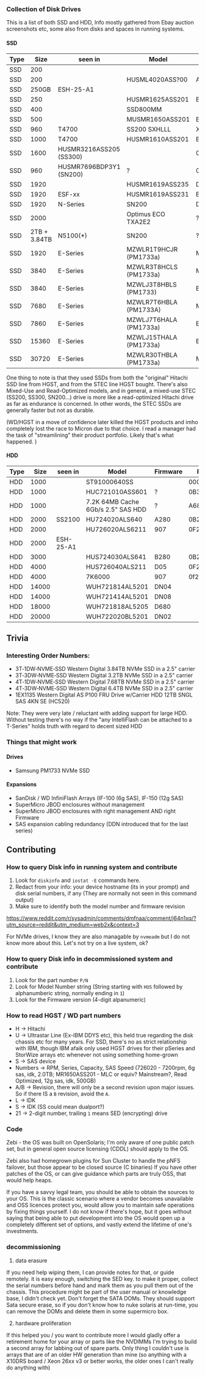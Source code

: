 


### Collection of Disk Drives

This is a list of both SSD and HDD, Info mostly gathered from Ebay auction screenshots etc, some also from disks and spaces in running systems.

#### SSD

|Type|Size|seen in|Model|Firmware|P/N|
|--|--|--|--|--|--|
|SSD|200||||0B28587|  
|SSD|200||HUSML4020ASS?00|A337|0B26577|
|SSD|250GB|ESH-25-A1||||
|SSD|250||HUSMR1625ASS201|B204||
|SSD|400||SSD800MM||0B28588|
|SSD|500||MUSMR1650ASS201|B300|0B32233|
|SSD|960|T4700|SS200 SXHLLL|X130|0TS1397|
|SSD|1000|T4700|HUSMR1610ASS201|B300|0B32235|
|SSD|1600|HUSMR3216ASS205 (SS300)||0B29793|
|SSD|960|HUSMR7696BDP3Y1 (SN200)|?|0T81354|
|SSD|1920||HUSMR1619ASS235|D1C0|0B32297|
|SSD|1920|ESF-xx|HUSMR1619ASS231|B1C0||
|SSD|1920|N-Series|SN200|D110|0TS1889|
|SSD|2000||Optimus ECO TXA2E2|?|SDLLGC6R-020T-5CA1|
|SSD|2TB + 3.84TB|N5100(*)|SN200|?||
|SSD|1920|E-Series|MZWLR1T9HCJR (PM1733a)|MPPA5B5Q|||
|SSD|3840|E-Series|MZWLR3T8HCLS (PM1733a)|MPPA5B5Q|||
|SSD|3840|E-Series|MZWLJ3T8HBLS (PM1733) |EPK9FB5Q|||
|SSD|7680|E-Series|MZWLR7T6HBLA (PM1733A)|MPPA5B5Q|||
|SSD|7860|E-Series|MZWLJ7T6HALA (PM1733a)|EPK9FB5Q|||
|SSD|15360|E-Series|MZWLJ15THALA (PM1733a)|EPK9FB5Q|||
|SSD|30720|E-Series|MZWLR30THBLA (PM1733a)|MPPA5B5Q|||

One thing to note is that they used SSDs from both the "original" Hitachi SSD line from HGST, and from the STEC line HGST bought.
There's also Mixed-Use and Read-Optimized models, and in general, a mixed-use STEC (SS200, SS300, SN200...) drive is
more like a read-optimized Hitachi drive as far as endurance is concerned.
In other words, the STEC SSDs are generally faster but not as durable.

(WD/HGST in a move of confidence later killed the HGST products and imho completely lost the race to Micron due to that choice. I read a manager had the task of "streamlining" their product portfolio. Likely that's what happened. )


#### HDD

|Type|Size|seen in|Model|Firmware|P/N|
|--|--|--|--|--|--|
|HDD|1000|| ST91000640SS||0004| 9RZ268-004 |
|HDD|1000||HUC721010ASS601|?|0B30781|
|HDD|1000||7.2K 64MB Cache 6Gb/s 2.5" SAS HDD|?|A680|0B30780|
|HDD|2000|SS2100|HU724020ALS640|A280|0B26887|
|HDD|2000||HU726020ALS6211|907|0F22958|
|HDD|2000|ESH-25-A1||||
|HDD|3000||HUS724030ALS641 | B280|0B26926 |
|HDD|4000||HUS726040ALS211|D05|0F22956|
|HDD|4000|| 7K6000|907|0f22962|
|HDD|14000||WUH721814AL5201|DN04||
|HDD|14000||WUH721414AL5201|DN08||
|HDD|18000||WUH721818AL5205|D680||
|HDD|20000||WUH722020BL5201|DN02||





## Trivia

### Interesting Order Numbers:

- 3T‐1DW‐NVME‐SSD Western Digital  3.84TB NVMe SSD in a 2.5" carrier 
- 3T‐3DW‐NVME‐SSD Western Digital  3.2TB NVMe SSD in a 2.5" carrier
- 4T‐1DW‐NVME‐SSD Western Digital  7.68TB NVMe SSD in a 2.5" carrier
- 4T‐3DW‐NVME‐SSD Western Digital  6.4TB NVMe SSD in a 2.5" carrier
- 1EX1135 Western Digital  AS P100 FRU Drive w/Carrier HDD 12TB SNGL SAS 4KN SE (HC520)

Note: They were very late / reluctant with adding support for large HDD.
Without testing there's no way if the "any IntelliFlash can be attached to a T-Series" holds truth with regard to decent sized HDD

### Things that might work

#### Drives
- Samsung PM1733 NVMe SSD

#### Expansions

- SanDisk / WD InfiniFlash Arrays (IF-100 (6g SAS), IF-150 (12g SAS)
- SuperMicro JBOD enclosures without management
- SuperMicro JBOD enclosures with right management AND right Firmware
- SAS expansion cabling redundancy (DDN introduced that for the last series)


## Contributing

### How to query Disk info in running system and contribute

1. Look for `diskinfo` and `iostat -E` commands here.
2. Redact from your info: your device hostname (its in your prompt) and disk serial numbers, if any (They are normally not seen in this command output)
3. Make sure to identify both the model number and firmware revision

https://www.reddit.com/r/sysadmin/comments/dmfnaa/comment/j64n1xq/?utm_source=reddit&utm_medium=web2x&context=3

For NVMe drives, I know they are also managable by `nvmeadm` but I do not know more about this. Let's not try on a live system, ok?


### How to query Disk info in decommissioned system and contribute

1. Look for the part number `P/N`
2. Look for Model Number string (String starting with `HUS` followed by  alphanumberic string, normally ending in `1`)
3. Look for the Firmware version (4-digit alpanumeric)


### How to read HGST / WD part numbers

- H -> Hitachi
- U -> Ultrastar Line (Ex-IBM DDYS etc), this held true regarding the disk chassis etc for many years. For SSD, there's no as strict relationship with IBM, though IBM afaik only used HGST drives for their pSeries and StorWize arrays etc whenever not using something home-grown
- S -> SAS device
- Numbers -> RPM, Series, Capacity, SAS Speed (726020 -  7200rpm, 6g sas, idk, 2.0TB; MR1650ASS201 - MLC or equiv? Mainstream?, Read Optimized, 12g sas, idk, 500GB)
- A/B -> Revision, there will only be a second revision upon major issues. So if there IS a `B` revision, avoid the `A`.
- L -> IDK
- S -> IDK (SS could mean dualport?)
- 21 -> 2-digit number, trailing `1` means SED (encrypting) drive


### Code

Zebi - the OS was built on OpenSolaris; I'm only aware of one public patch set, but in general open source licensing (CDDL) should apply to the OS.

Zebi also had homegrown plugins for Sun Cluster to handle the pNFS failover, but those appear to be closed source (C binaries)
If you have other patches of the OS, or can give guidance which parts are truly OSS, that would help heaps.

If you have a savvy legal team, you should be able to obtain the sources to your OS. This is the classic scenario where a vendor becomes unavailable and OSS licences protect you, would allow you to maintain safe operations by fixing things yourself. I do not know if there's hope, but it goes without saying that being able to put development into the OS would open up a completely different set of options, and vastly extend the lifetime of one's investments.

### decommissioning

1. data erasure

If you need help wiping them, I can provide notes for that, or guide remotely.
it is easy enough, switching the SED key. to make it proper, collect the serial numbers before hand and mark them as you pull them out of the chassis.
This procedure might be part of the user manual or knowledge base, I didn't check yet.
Don't forget the SATA DOMs. They should support Sata secure erase, so if you don't know how to nuke solaris at run-time, you can remove the DOMs and delete them in some supermicro box.

2. hardware proliferation

If this helped you / you want to contribute more
I would gladly offer a retirement home for your array or parts like the NVDIMMs
I'm trying to build a second array for labbing out of spare parts.
Only thing I couldn't use is arrays that are of an older HW generation than mine (so anything with a X10DRS board / Xeon 26xx v3 or better works, the older ones I can't really do anything with)
